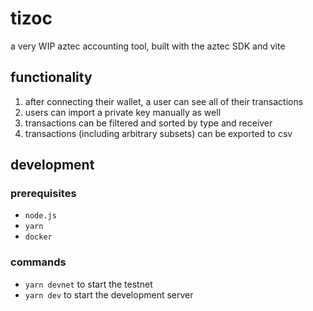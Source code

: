 # tizoc

a very WIP aztec accounting tool, built with the aztec SDK and vite

## functionality
1. after connecting their wallet, a user can see all of their transactions
2. users can import a private key manually as well
3. transactions can be filtered and sorted by type and receiver
4. transactions (including arbitrary subsets) can be exported to csv

## development

### prerequisites
* `node.js`
* `yarn`
* `docker`

### commands
* `yarn devnet` to start the testnet
* `yarn dev` to start the development server
